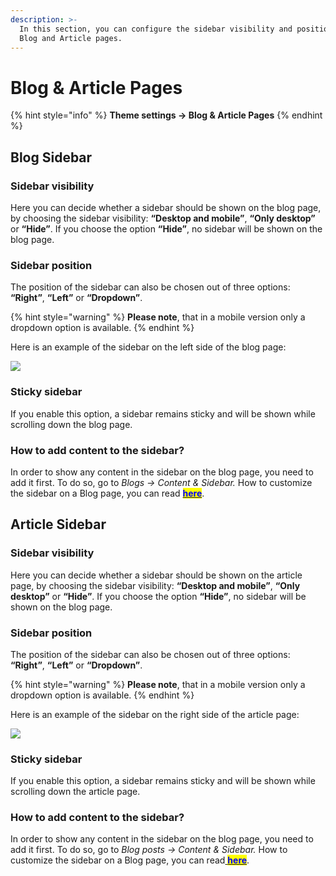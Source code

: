 ```yaml
---
description: >-
  In this section, you can configure the sidebar visibility and position on the
  Blog and Article pages.
---
```


# Blog & Article Pages

{% hint style="info" %}
**Theme settings -> Blog & Article Pages**
{% endhint %}

## Blog Sidebar

### **Sidebar visibility**

&#x20;Here you can decide whether a sidebar should be shown on the blog page, by choosing the sidebar visibility: **“Desktop and mobile”**, **“Only desktop”** or **“Hide”**. If you choose the option **“Hide”**, no sidebar will be shown on the blog page.

### **Sidebar position**

&#x20;The position of the sidebar can also be chosen out of three options: **“Right”**, **“Left”** or **“Dropdown”**.&#x20;

{% hint style="warning" %}
**Please note**, that in a mobile version only a dropdown option is available.
{% endhint %}

&#x20;Here is an example of the sidebar on the left side of the blog page:

![](<../.gitbook/assets/blog page\_sidebar.png>)

### &#x20;**Sticky sidebar**

&#x20;If you enable this option, a sidebar remains sticky and will be shown while scrolling down the blog page.

### **How to add content to the sidebar?**

&#x20;In order to show any content in the sidebar on the blog page, you need to add it first. To do so, go to _Blogs -> Content & Sidebar._  How to customize the sidebar on a Blog page, you can read [<mark style="color:blue;">**here**</mark>](https://mpithemes.gitbook.io/shella-shopify-theme/blogs/sidebar).

## Article Sidebar

### **Sidebar visibility**

&#x20;Here you can decide whether a sidebar should be shown on the article page, by choosing the sidebar visibility: **“Desktop and mobile”**, **“Only desktop”** or **“Hide”**. If you choose the option **“Hide”**, no sidebar will be shown on the blog page.

### **Sidebar position**

&#x20;The position of the sidebar can also be chosen out of three options: **“Right”**, **“Left”** or **“Dropdown”**.

{% hint style="warning" %}
**Please note**, that in a mobile version only a dropdown option is available.
{% endhint %}

&#x20; Here is an example of the sidebar on the right side of the article page:

![](<../.gitbook/assets/blog post\_sidebar.png>)

### **Sticky sidebar**

&#x20;If you enable this option, a sidebar remains sticky and will be shown while scrolling down the article page.

### **How to add content to the sidebar?**

&#x20; In order to show any content in the sidebar on the blog page, you need to add it first. To do so, go to _Blog posts -> Content & Sidebar._  How to customize the sidebar on a Blog page, you can read[ <mark style="color:blue;">**here**</mark>](https://mpithemes.gitbook.io/shella-shopify-theme/blogs/sidebar).
